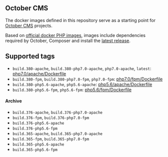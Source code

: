 ## October CMS

The docker images defined in this repository serve as a starting point for [October CMS](https://octobercms.com) projects.

Based on [official docker PHP images](https://github.com/docker-library/php), images include dependencies required by October, Composer and install the [latest release](https://github.com/octobercms/october).

## Supported tags


- `build.380-apache`, `build.380-php7.0-apache`, `php7.0-apache`, `latest`: [php7.0/apache/Dockerfile](https://github.com/aspendigital/docker-library/blob/master/octobercms/php7.0/apache/Dockerfile)
- `build.380-fpm`, `build.380-php7.0-fpm`, `php7.0-fpm`: [php7.0/fpm/Dockerfile](https://github.com/aspendigital/docker-library/blob/master/octobercms/php7.0/fpm/Dockerfile)
- `build.380-php5.6-apache`, `php5.6-apache`: [php5.6/apache/Dockerfile](https://github.com/aspendigital/docker-library/blob/master/octobercms/php5.6/apache/Dockerfile)
- `build.380-php5.6-fpm`, `php5.6-fpm`: [php5.6/fpm/Dockerfile](https://github.com/aspendigital/docker-library/blob/master/octobercms/php5.6/fpm/Dockerfile)

#### Archive

- `build.376-apache`, `build.376-php7.0-apache`
- `build.376-fpm`, `build.376-php7.0-fpm`
- `build.376-php5.6-apache`
- `build.376-php5.6-fpm`
- `build.365-apache`, `build.365-php7.0-apache`
- `build.365-fpm`, `build.365-php7.0-fpm`
- `build.365-php5.6-apache`
- `build.365-php5.6-fpm`
